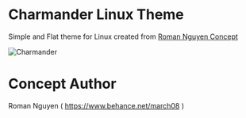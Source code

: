 # Charmander Linux Theme
Simple and Flat theme for Linux created from [Roman Nguyen Concept](https://www.behance.net/gallery/28804097/Ubuntu-1604-Stupendously-Hot-Charmander-concept)

![Charmander](https://camo.githubusercontent.com/af89af6a4ef440b96b8dd60fd949a7966ce82325/68747470733a2f2f6d69722d73332d63646e2d63662e626568616e63652e6e65742f70726f6a6563745f6d6f64756c65732f6d61785f313230302f31343239623132383830343039372e353564343739643339303334302e6a7067)

# Concept Author
Roman Nguyen ( https://www.behance.net/march08 )
